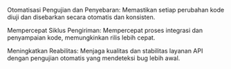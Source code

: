 Otomatisasi Pengujian dan Penyebaran: Memastikan setiap perubahan kode diuji dan disebarkan secara otomatis dan konsisten.

Mempercepat Siklus Pengiriman:
Mempercepat proses integrasi dan penyampaian kode, memungkinkan rilis lebih cepat.

Meningkatkan Reabilitas: 
Menjaga kualitas dan stabilitas layanan API dengan pengujian otomatis yang mendeteksi bug lebih awal.